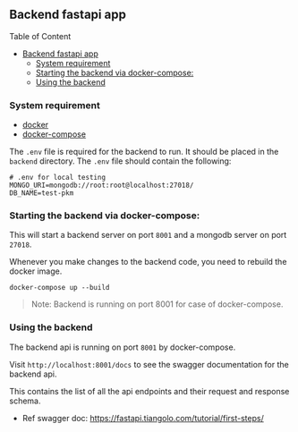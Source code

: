 ## Backend fastapi app

Table of Content
- [Backend fastapi app](#backend-fastapi-app)
  - [System requirement](#system-requirement)
  - [Starting the backend via docker-compose:](#starting-the-backend-via-docker-compose)
  - [Using the backend](#using-the-backend)


### System requirement

- [docker](https://docs.docker.com/engine/install/)
- [docker-compose](https://docs.docker.com/compose/install/)

The `.env` file is required for the backend to run. It should be placed in the `backend` directory. The `.env` file should contain the following:

```
# .env for local testing
MONGO_URI=mongodb://root:root@localhost:27018/
DB_NAME=test-pkm
```

### Starting the backend via docker-compose:

This will start a backend server on port `8001` and a mongodb server on port `27018`.

Whenever you make changes to the backend code, you need to rebuild the docker image.

```
docker-compose up --build
```

> Note: Backend is running on port 8001 for case of docker-compose.


### Using the backend

The backend api is running on port `8001` by docker-compose.

Visit `http://localhost:8001/docs` to see the swagger documentation for the backend api. 

This contains the list of all the api endpoints and their request and response schema.

- Ref swagger doc: https://fastapi.tiangolo.com/tutorial/first-steps/
